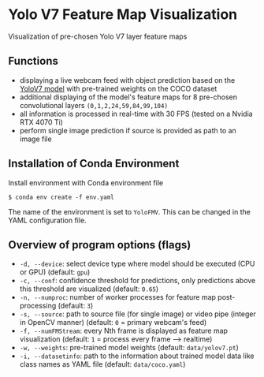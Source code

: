 # **Yolo V7 Feature Map Visualization**
Visualization of pre-chosen Yolo V7 layer feature maps
## Functions
- displaying a live webcam feed with object prediction based on the [YoloV7 model](https://github.com/WongKinYiu/yolov7) with pre-trained weights on the COCO dataset
- additional displaying of the model's feature maps for 8 pre-chosen convolutional layers ``(0,1,2,24,59,84,99,104)``
- all information is processed in real-time with 30 FPS (tested on a Nvidia RTX 4070 Ti)
- perform single image prediction if source is provided as path to an image file

## Installation of Conda Environment
Install environment with Conda environment file

``$ conda env create -f env.yaml``

The name of the environment is set to ``YoloFMV``. This can be changed in the YAML configuration file.

## Overview of program options (flags)
- ``-d, --device``: select device type where model should be executed (CPU or GPU) (default: ``gpu``)
- ``-c, --conf``: confidence threshold for predictions, only predictions above this threshold are visualized (default: ``0.65``)
- ``-n, --numproc``: number of worker processes for feature map post-processing (default: ``3``)
- ``-s, --source``: path to source file (for single image) or video pipe (integer in OpenCV manner) (default: ``0`` =  primary webcam's feed)
- ``-f, --numFMStream``: every Nth frame is displayed as feature map visualization (default: ``1`` = process every frame --> realtime)
- ``-w, --weights``: pre-trained model weights (default: ``data/yolov7.pt``)
- ``-i, --datasetinfo``: path to the information about trained model data like class names as YAML file (default: ``data/coco.yaml``)